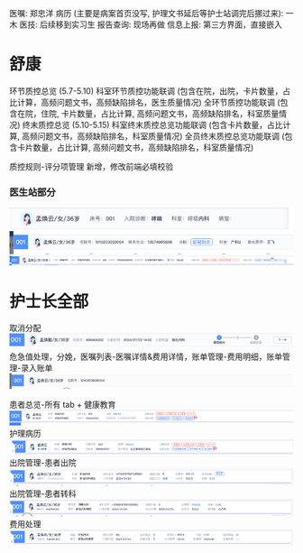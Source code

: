 医嘱: 郑忠洋
病历 (主要是病案首页没写, 护理文书延后等护士站调完后挪过来): 一木
医技: 后续移到实习生
报告查询: 现场再做
信息上报: 第三方界面，直接嵌入

# 舒康
环节质控总览 (5.7-5.10)
科室环节质控功能联调 (包含在院，出院，卡片数量，占比计算，高频问题文书，高频缺陷排名，医生质量情况)
全环节质控功能联调 (包含在院，住院, 卡片数量，占比计算, 高频问题文书，高频缺陷排名，科室质量情况)
终末质控总览 (5.10-5.15)
科室终末质控总览功能联调 (包含卡片数量，占比计算, 高频问题文书，高频缺陷排名，科室质量情况)
全员终末质控总览功能联调 (包含卡片数量，占比计算, 高频问题文书，高频缺陷排名，科室质量情况)


质控规则-评分项管理
新增，修改前端必填校验


### 医生站部分
![](images/Pasted%20image%2020250513120419.png)
![](images/Pasted%20image%2020250513120142.png)![](images/Pasted%20image%2020250513120246.png)



# 护士长全部
取消分配
![](images/Pasted%20image%2020250513120554.png)
危急值处理，分娩，医嘱列表-医嘱详情&费用详情，账单管理-费用明细，账单管理-录入账单
![](images/Pasted%20image%2020250513120617.png)

患者总览-所有 tab + 健康教育
![](images/Pasted%20image%2020250513120736.png)
护理病历
![](images/Pasted%20image%2020250513133218.png)
出院管理-患者出院
![](images/Pasted%20image%2020250513132854.png)出院管理-患者转科
![](images/Pasted%20image%2020250513132942.png)
费用处理
![](images/Pasted%20image%2020250513133104.png)